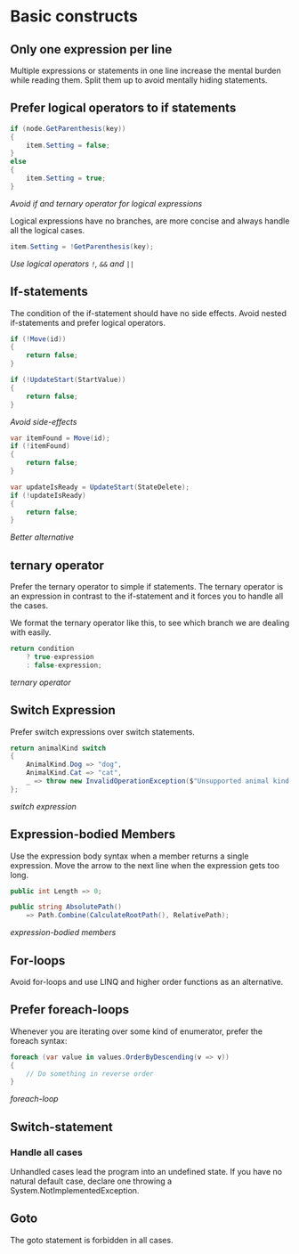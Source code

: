 # Basic constructs

## Only one expression per line

Multiple expressions or statements in one line increase the mental burden while reading them. Split them up to avoid mentally hiding statements.

## Prefer logical operators to if statements

```csharp
if (node.GetParenthesis(key))
{
    item.Setting = false;
}
else
{
    item.Setting = true;
}
```
*Avoid if and ternary operator for logical expressions*

Logical expressions have no branches, are more concise and always handle all the logical cases.

```csharp
item.Setting = !GetParenthesis(key);
```
*Use logical operators `!`, `&&` and `||`*


## If-statements

The condition of the if-statement should have no side effects.
Avoid nested if-statements and prefer logical operators.

```csharp
if (!Move(id))
{
    return false;
}

if (!UpdateStart(StartValue))
{
    return false;
}
```
*Avoid side-effects*

```csharp
var itemFound = Move(id);
if (!itemFound)
{
    return false;
}

var updateIsReady = UpdateStart(StateDelete);
if (!updateIsReady)
{
    return false;
}
```
*Better alternative*

## ternary operator

Prefer the ternary operator to simple if statements. The ternary operator is an expression in contrast to the if-statement and it forces you to handle all the cases.

We format the ternary operator like this, to see which branch we are dealing with easily.

```csharp
return condition
    ? true-expression
    : false-expression;
```
*ternary operator*

## Switch Expression

Prefer switch expressions over switch statements.

```csharp
return animalKind switch
{
    AnimalKind.Dog => "dog",
    AnimalKind.Cat => "cat",
    _ => throw new InvalidOperationException($"Unsupported animal kind {animalKind}"),
};
```
*switch expression*

## Expression-bodied Members

Use the expression body syntax when a member returns a single expression.
Move the arrow to the next line when the expression gets too long.

```csharp
public int Length => 0;

public string AbsolutePath()
    => Path.Combine(CalculateRootPath(), RelativePath);
```
*expression-bodied members*

## For-loops

Avoid for-loops and use LINQ and higher order functions as an alternative.

## Prefer foreach-loops

Whenever you are iterating over some kind of enumerator, prefer the foreach syntax:

```csharp
foreach (var value in values.OrderByDescending(v => v))
{
    // Do something in reverse order
}
```
*foreach-loop*

## Switch-statement

### Handle all cases

Unhandled cases lead the program into an undefined state. If you have no natural default case, declare one throwing a System.NotImplementedException.

## Goto

The goto statement is forbidden in all cases.